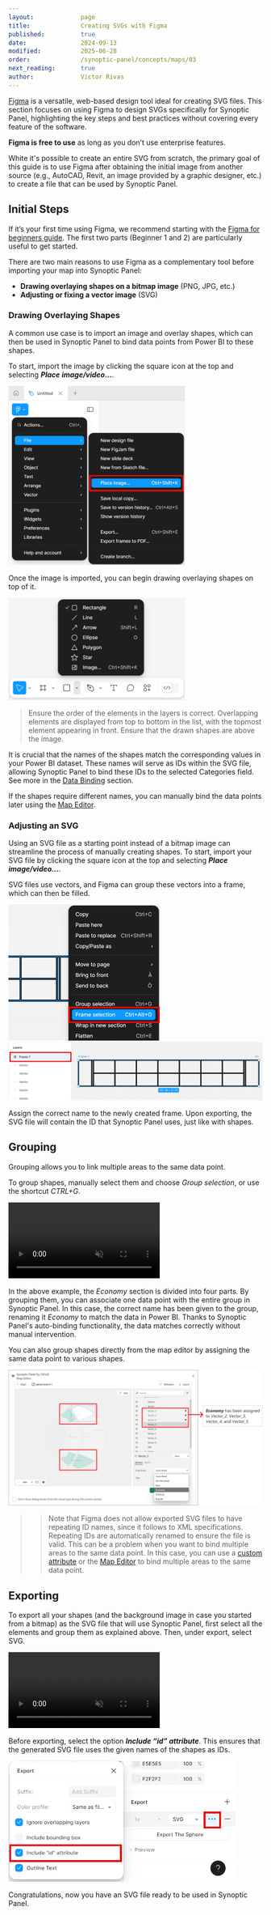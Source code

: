 ```yaml
---
layout:             page
title:              Creating SVGs with Figma
published:          true
date:               2024-09-13
modified:           2025-06-28
order:              /synoptic-panel/concepts/maps/03
next_reading:       true
author:             Victor Rivas
---
```

[Figma](https://www.figma.com/) is a versatile, web-based design tool ideal for creating SVG files. This section focuses on using Figma to design SVGs specifically for Synoptic Panel, highlighting the key steps and best practices without covering every feature of the software.

**Figma is free to use** as long as you don’t use enterprise features.

White it's possible to create an entire SVG from scratch, the primary goal of this guide is to use Figma after obtaining the initial image from another source (e.g., AutoCAD, Revit, an image provided by a graphic designer, etc.) to create a file that can be used by Synoptic Panel. 


## Initial Steps

If it’s your first time using Figma, we recommend starting with the [Figma for beginners guide](https://help.figma.com/hc/en-us/sections/30880632542743). The first two parts (Beginner 1 and 2) are particularly useful to get started.

There are two main reasons to use Figma as a complementary tool before importing your map into Synoptic Panel:

- **Drawing overlaying shapes on a bitmap image** (PNG, JPG, etc.)
- **Adjusting or fixing a vector image** (SVG)

### Drawing Overlaying Shapes

A common use case is to import an image and overlay shapes, which can then be used in Synoptic Panel to bind data points from Power BI to these shapes.

To start, import the image by clicking the square icon at the top and selecting ***Place image/video...***.

<img src="images/figma-place-image.png" width="350">

Once the image is imported, you can begin drawing overlaying shapes on top of it.

<img src="images/figma-shapes.png" width="350">

> Ensure the order of the elements in the layers is correct. Overlapping elements are displayed from top to bottom in the list, with the topmost element appearing in front. Ensure that the drawn shapes are above the image.

It is crucial that the names of the shapes match the corresponding values in your Power BI dataset. These names will serve as IDs within the SVG file, allowing Synoptic Panel to bind these IDs to the selected Categories field. See more in the [Data Binding](../data-binding) section.

If the shapes require different names, you can manually bind the data points later using the [Map Editor](../../features/map-editor/index.md).


### Adjusting an SVG

Using an SVG file as a starting point instead of a bitmap image can streamline the process of manually creating shapes.
To start, import your SVG file by clicking the square icon at the top and selecting ***Place image/video...***.

SVG files use vectors, and Figma can group these vectors into a frame, which can then be filled.

<img src="images/figma-frame-selection.png" width="300">

<img src="images/figma-frame-fill.png">

Assign the correct name to the newly created frame. Upon exporting, the SVG file will contain the ID that Synoptic Panel uses, just like with shapes.

## Grouping

Grouping allows you to link multiple areas to the same data point.

To group shapes, manually select them and choose *Group selection*, or use the shortcut *CTRL+G*.

<video src="images/figma-group.mp4" autoplay loop muted></video>

In the above example, the *Economy* section is divided into four parts. By grouping them, you can associate one data point with the entire group in Synoptic Panel. In this case, the correct name has been given to the group, renaming it *Economy* to match the data in Power BI. Thanks to Synoptic Panel's auto-binding functionality, the data matches correctly without manual intervention.

You can also group shapes directly from the map editor by assigning the same data point to various shapes.

<img src="images/editor-grouping.png" class="naked">

>> Note that Figma does not allow exported SVG files to have repeating ID names, since it follows to XML specifications. Repeating IDs are automatically renamed to ensure the file is valid. This can be a problem when you want to bind multiple areas to the same data point. In this case, you can use a [custom attribute](svg-format.md#custom-attributes) or the [Map Editor](../../features/map-editor/index.md) to bind multiple areas to the same data point.
    

## Exporting
To export all your shapes (and the background image in case you started from a bitmap) as the SVG file that will use Synoptic Panel, first select all the elements and group them as explained above. Then, under export, select SVG.

<video src="images/figma-export-elements.mp4" autoplay loop muted></video>

Before exporting, select the option ***Include “id” attribute***. This ensures that the generated SVG file uses the given names of the shapes as IDs.

<img src="images/figma-export.png" width="450">

Congratulations, now you have an SVG file ready to be used in Synoptic Panel.